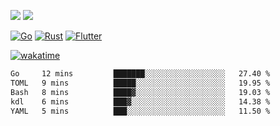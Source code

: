 [![](https://img.shields.io/badge/Windows_11-Pro-292e33?style=flat-square&logo=windows&logoColor=ffffff)](https://www.microsoft.com/en-us/windows/)
[![](https://img.shields.io/badge/macOS-Sonoma-292e33?style=flat-square&logo=apple&logoColor=ffffff)](https://www.apple.com/macbook-pro/) 

[![Go](https://img.shields.io/badge/-Go-DEA584?style=flat&logo=go&logoColor=000000)](https://golang.org/)
[![Rust](https://img.shields.io/badge/-Rust-DEA584?style=flat&logo=rust&logoColor=000000)](https://www.rust-lang.org)
[![Flutter](https://img.shields.io/badge/-Flutter-DEA584?style=flat&logo=flutter&logoColor=000000)](https://flutter.dev/)

[![wakatime](https://wakatime.com/badge/user/9bb0c784-91ca-4b5c-8e9c-b13ece0f7b09.svg)](https://wakatime.com/@9bb0c784-91ca-4b5c-8e9c-b13ece0f7b09)


<!--START_SECTION:waka-->

```txt
Go     12 mins         ███████░░░░░░░░░░░░░░░░░░   27.40 %
TOML   9 mins          █████░░░░░░░░░░░░░░░░░░░░   19.95 %
Bash   8 mins          ████▓░░░░░░░░░░░░░░░░░░░░   19.03 %
kdl    6 mins          ███▓░░░░░░░░░░░░░░░░░░░░░   14.38 %
YAML   5 mins          ███░░░░░░░░░░░░░░░░░░░░░░   11.50 %
```

<!--END_SECTION:waka-->
